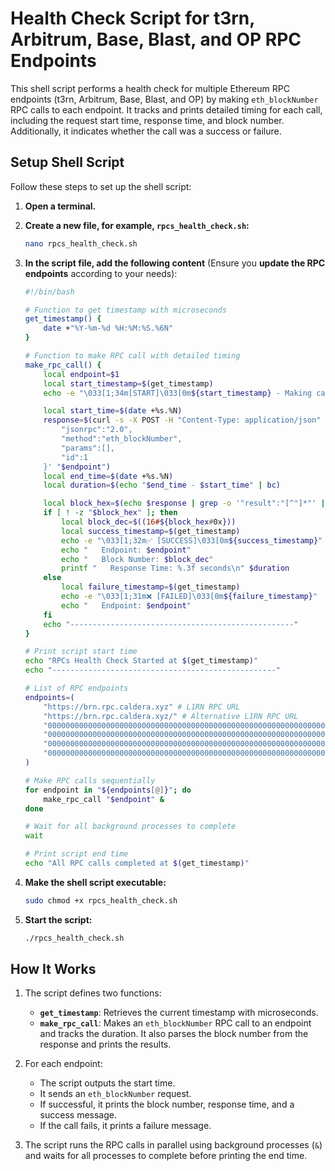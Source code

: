 # Health Check Script for t3rn, Arbitrum, Base, Blast, and OP RPC Endpoints

This shell script performs a health check for multiple Ethereum RPC endpoints (t3rn, Arbitrum, Base, Blast, and OP) by making `eth_blockNumber` RPC calls to each endpoint. It tracks and prints detailed timing for each call, including the request start time, response time, and block number. Additionally, it indicates whether the call was a success or failure.

## Setup Shell Script

Follow these steps to set up the shell script:

1. **Open a terminal.**
2. **Create a new file, for example, `rpcs_health_check.sh`:**
    ```bash
    nano rpcs_health_check.sh
    ```
3. **In the script file, add the following content** (Ensure you **update the RPC endpoints** according to your needs):

    ```bash
    #!/bin/bash

    # Function to get timestamp with microseconds
    get_timestamp() {
        date +"%Y-%m-%d %H:%M:%S.%6N"
    }

    # Function to make RPC call with detailed timing
    make_rpc_call() {
        local endpoint=$1
        local start_timestamp=$(get_timestamp)
        echo -e "\033[1;34m[START]\033[0m${start_timestamp} - Making call to $endpoint"

        local start_time=$(date +%s.%N)
        response=$(curl -s -X POST -H "Content-Type: application/json" --data '{
            "jsonrpc":"2.0",
            "method":"eth_blockNumber",
            "params":[],
            "id":1
        }' "$endpoint")
        local end_time=$(date +%s.%N)
        local duration=$(echo "$end_time - $start_time" | bc)

        local block_hex=$(echo $response | grep -o '"result":"[^"]*"' | cut -d'"' -f4)
        if [ ! -z "$block_hex" ]; then
            local block_dec=$((16#${block_hex#0x}))
            local success_timestamp=$(get_timestamp)
            echo -e "\033[1;32m✅ [SUCCESS]\033[0m${success_timestamp}"
            echo "   Endpoint: $endpoint"
            echo "   Block Number: $block_dec"
            printf "   Response Time: %.3f seconds\n" $duration
        else
            local failure_timestamp=$(get_timestamp)
            echo -e "\033[1;31m❌ [FAILED]\033[0m${failure_timestamp}"
            echo "   Endpoint: $endpoint"
        fi
        echo "--------------------------------------------------"
    }

    # Print script start time
    echo "RPCs Health Check Started at $(get_timestamp)"
    echo "--------------------------------------------------"

    # List of RPC endpoints
    endpoints=(
        "https://brn.rpc.caldera.xyz" # L1RN RPC URL
        "https://brn.rpc.caldera.xyz/" # Alternative L1RN RPC URL
        "0000000000000000000000000000000000000000000000000000000000000000"  # Update with your Arbitrum Sepolia RPC URL
        "0000000000000000000000000000000000000000000000000000000000000000"  # Update with your Base Sepolia RPC URL
        "0000000000000000000000000000000000000000000000000000000000000000"  # Update with your Blast Sepolia RPC URL
        "0000000000000000000000000000000000000000000000000000000000000000"  # Update with your OP Sepolia RPC URL
    )

    # Make RPC calls sequentially
    for endpoint in "${endpoints[@]}"; do
        make_rpc_call "$endpoint" &
    done

    # Wait for all background processes to complete
    wait

    # Print script end time
    echo "All RPC calls completed at $(get_timestamp)"
    ```

4. **Make the shell script executable:**
    ```bash
    sudo chmod +x rpcs_health_check.sh
    ```

5. **Start the script:**
    ```bash
    ./rpcs_health_check.sh
    ```

## How It Works

1. The script defines two functions:
    - **`get_timestamp`**: Retrieves the current timestamp with microseconds.
    - **`make_rpc_call`**: Makes an `eth_blockNumber` RPC call to an endpoint and tracks the duration. It also parses the block number from the response and prints the results.

2. For each endpoint:
    - The script outputs the start time.
    - It sends an `eth_blockNumber` request.
    - If successful, it prints the block number, response time, and a success message.
    - If the call fails, it prints a failure message.

3. The script runs the RPC calls in parallel using background processes (`&`) and waits for all processes to complete before printing the end time.
